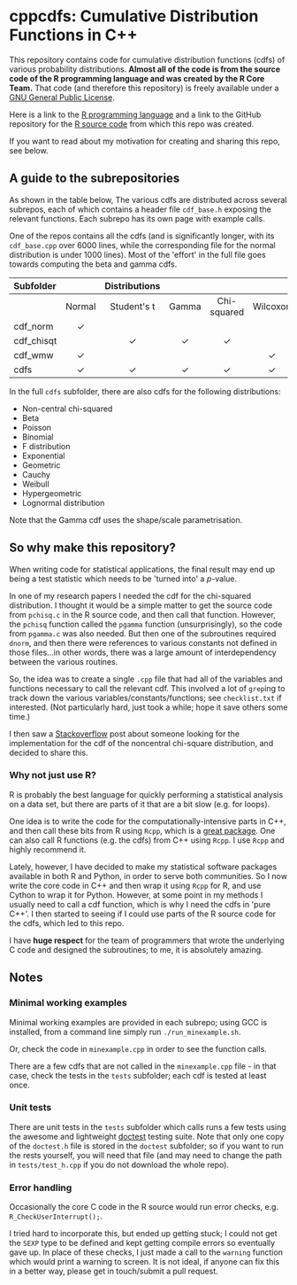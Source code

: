 # cppcdfs: Cumulative Distribution Functions in C++

This repository contains code for cumulative distribution functions (cdfs)
of various probability distributions. **Almost all of the code is from the
source code of the R programming language and was created by the R Core Team.**
That code (and therefore this repository) is freely available under a
[GNU General Public License](https://www.R-project.org/Licenses/).

Here is a link to the [R programming language](https://www.r-project.org)
and a link to the GitHub repository for
the [R source code](https://github.com/wch/r-source) from which this
repo was created.

If you want to read about my motivation for creating and sharing this repo,
see below.



## A guide to the subrepositories

As shown in the table below, The various cdfs are distributed across several
subrepos, each of which contains a header file `cdf_base.h` exposing the
relevant functions. Each subrepo has its own page with example calls.

One of the repos contains all the cdfs (and is significantly longer, with
its `cdf_base.cpp` over 6000 lines, while the corresponding file for the
normal distribution is under 1000 lines). Most of the 'effort' in the full
file goes towards computing the beta and gamma cdfs.

|  Subfolder  |           |Distributions|        |             |           |
| :---------  | :-------: | :---------: | :----: | :---------: | :--------:|
|             | Normal    | Student's t | Gamma  | Chi-squared | Wilcoxon  |
| cdf_norm    | &check;   |             |        |             |           |
| cdf_chisqt  |           | &check;     | &check;| &check;     |           |
| cdf_wmw     | &check;   |             |        |             | &check;   |
| cdfs        | &check;   | &check;     | &check;| &check;     | &check;   |

In the full `cdfs` subfolder, there are also cdfs for the following distributions:

  - Non-central chi-squared
  - Beta
  - Poisson
  - Binomial
  - F distribution
  - Exponential
  - Geometric
  - Cauchy
  - Weibull
  - Hypergeometric
  - Lognormal distribution

Note that the Gamma cdf uses the shape/scale parametrisation.

## So why make this repository?

When writing code for statistical applications, the final result may end up
being a test statistic which needs to be 'turned into' a *p*-value.

In one of my research papers I needed the cdf for the chi-squared
distribution. I thought it would be a simple matter
to get the source code from `pchisq.c` in the R source code, and then call that
function. However, the `pchisq` function called the `pgamma` function
(unsurprisingly), so the code from `pgamma.c` was also needed. But then
one of the subroutines required `dnorm`, and then there were references to
various constants not defined in those files...in other words, there was a large
amount of interdependency between the various routines.

So, the idea was to create a single `.cpp` file that had all of the variables
and functions necessary to call the relevant cdf. This involved a lot
of `grep`ing to track down the various
variables/constants/functions; see `checklist.txt` if interested.
(Not particularly hard, just took a while; hope it save others some time.)


I then saw
a [Stackoverflow](https://stackoverflow.com/questions/55010268/is-there-a-built-in-chi-square-cdf-function-in-c) post about someone looking for the implementation
for the cdf of the noncentral chi-square distribution, and decided to share
this.

### Why not just use R?

R is probably the best language for quickly performing a statistical analysis
on a data set, but there are parts of it that are a bit slow (e.g. for loops).

One idea is to write the code for the computationally-intensive parts in C++,
and then call these bits from R using `Rcpp`, which is
a [great package](https://cran.r-project.org/web/packages/Rcpp/index.html).
One can also call R functions (e.g. the cdfs) from
C++ using `Rcpp`. I use `Rcpp` and highly recommend it.

Lately, however, I have decided to make my statistical software packages
available in both R and Python, in order to serve both communities. So I now
write the core code in C++ and then wrap it using `Rcpp` for R, and use
Cython to wrap it
for Python. However, at some point in my methods I usually need to call a cdf
function, which is why I need the cdfs in 'pure C++'. I then started to seeing
if I could use parts of the R source code for the cdfs, which led to this repo.

I have **huge respect** for the team of programmers that wrote the underlying
C code and designed the subroutines; to me, it is absolutely amazing.


## Notes

### Minimal working examples

Minimal working examples are provided in each subrepo; using GCC is installed,
from a command line simply run `./run_minexample.sh`.

Or, check the code in `minexample.cpp` in order to see the function calls.

There are a few cdfs that are not called in the `minexample.cpp` file - in that
case, check the tests in the `tests` subfolder; each cdf is tested at least
once.


### Unit tests

There are unit tests in the `tests` subfolder which calls runs
a few tests using the awesome and lightweight
[doctest](https://github.com/doctest/doctest) testing suite. Note that only one
copy of the `doctest.h` file is stored in the `doctest` subfolder; so if you
want to run the rests yourself, you will need that file (and may need to change
the path in `tests/test_h.cpp` if you do not download the whole repo).


<!--
### Dependencies

If you are interested in seeing how the implementations of the distributions depend
on each other, see here.
-->


### Error handling

Occasionally the core C code in the R source would run error checks, e.g.
`R_CheckUserInterrupt();`.

I tried hard to incorporate this, but ended up getting stuck; I could not
get the `SEXP` type to be defined and kept getting compile errors so eventually
gave up. In place of these checks, I just made a call to the `warning` function
which would print a warning to screen. It is not ideal, if anyone can fix this
in a better way, please get in touch/submit a pull request.
